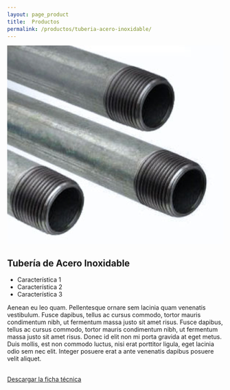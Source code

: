 ```yaml
---
layout: page_product
title:  Productos
permalink: /productos/tuberia-acero-inoxidable/
---
```


<div class="productos row">
  <div class="col-sm-4">
    <div class="section-content">
      <img src="/assets/images/productos/thumbs/tuberia.png" alt="">
    </div>
  </div>
  <div class="col-sm-8">
    <div class="section-content">
      <h2 class="block-title">Tubería de Acero Inoxidable</h2>
      <div class="block-sm">
        <ul class="lead">
          <li>Característica 1</li>
          <li>Característica 2</li>
          <li>Característica 3</li>
        </ul>
        <p>Aenean eu leo quam. Pellentesque ornare sem lacinia quam venenatis vestibulum. Fusce dapibus, tellus ac cursus commodo, tortor mauris condimentum nibh, ut fermentum massa justo sit amet risus. Fusce dapibus, tellus ac cursus commodo, tortor mauris condimentum nibh, ut fermentum massa justo sit amet risus. Donec id elit non mi porta gravida at eget metus. Duis mollis, est non commodo luctus, nisi erat porttitor ligula, eget lacinia odio sem nec elit. Integer posuere erat a ante venenatis dapibus posuere velit aliquet.</p>
        <br>
        <a href="#" class="btn btn-primary btn-lg">Descargar la ficha técnica</a>
      </div>
    </div>
  </div>
</div>

